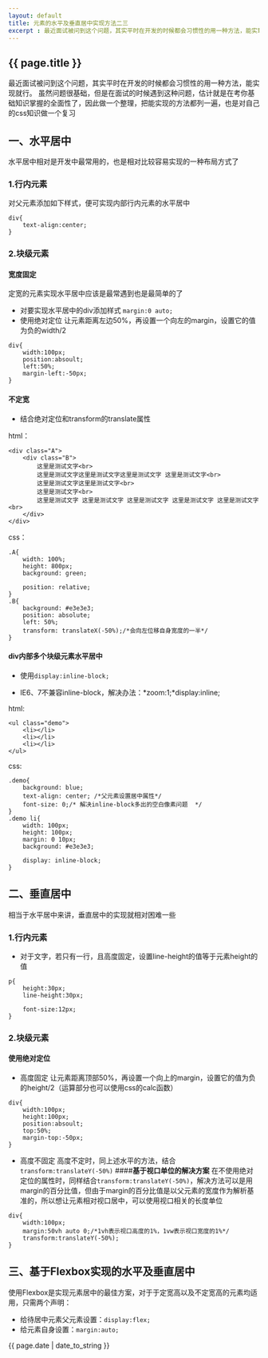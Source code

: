 ```yaml
---
layout: default
title: 元素的水平及垂直居中实现方法二三
excerpt : 最近面试被问到这个问题，其实平时在开发的时候都会习惯性的用一种方法，能实现就行。虽然问题很基础，但是在面试的时候遇到这种问题，估计就是在考你基础知识掌握的全面性了，因此做一个整理，把能实现的方法都列一遍，也是对自己的css知识做一个复习
---
```


<h2>{{ page.title }}</h2>

最近面试被问到这个问题，其实平时在开发的时候都会习惯性的用一种方法，能实现就行。
虽然问题很基础，但是在面试的时候遇到这种问题，估计就是在考你基础知识掌握的全面性了，因此做一个整理，把能实现的方法都列一遍，也是对自己的css知识做一个复习
## 一、水平居中
水平居中相对是开发中最常用的，也是相对比较容易实现的一种布局方式了
### 1.行内元素
对父元素添加如下样式，便可实现内部行内元素的水平居中
```
div{
    text-align:center;
}
```
### 2.块级元素
#### **宽度固定**
 定宽的元素实现水平居中应该是最常遇到也是最简单的了
 
 + 对要实现水平居中的div添加样式 `margin:0 auto;`
 + 使用绝对定位
让元素距离左边50%，再设置一个向左的margin，设置它的值为负的width/2
```
div{
	width:100px;
	position:absoult;
	left:50%;
	margin-left:-50px;
}
```

#### **不定宽**
 + 结合绝对定位和transform的translate属性

html：
```
<div class="A">
	<div class="B">
		这里是测试文字<br>
		这里是测试文字这里是测试文字这里是测试文字 这里是测试文字<br>
		这里是测试文字这里是测试文字<br>
		这里是测试文字<br>
		这里是测试文字 这里是测试文字 这里是测试文字 这里是测试文字 这里是测试文字<br>
	</div>
</div>
```
css：
```
.A{
	width: 100%;
	height: 800px;
	background: green;

	position: relative;
}
.B{
	background: #e3e3e3;
	position: absolute;
	left: 50%;
	transform: translateX(-50%);/*会向左位移自身宽度的一半*/
}
```
#### **div内部多个块级元素水平居中**
 + 使用`display:inline-block;`
* IE6、7不兼容inline-block，解决办法：*zoom:1;*display:inline;

html:
```
<ul class="demo">
	<li></li>
	<li></li>
	<li></li>
</ul>
```
css:
```
.demo{
	background: blue;
	text-align: center; /*父元素设置居中属性*/
	font-size: 0;/* 解决inline-block多出的空白像素问题  */
}
.demo li{
	width: 100px;
	height: 100px;
	margin: 0 10px;
	background: #e3e3e3;

	display: inline-block;
}
```


## 二、垂直居中
相当于水平居中来讲，垂直居中的实现就相对困难一些
### 1.行内元素
 + 对于文字，若只有一行，且高度固定，设置line-height的值等于元素height的值
```
p{
	height:30px;
	line-height:30px;
	
	font-size:12px;
}
```
### 2.块级元素
#### **使用绝对定位**
+ 高度固定
让元素距离顶部50%，再设置一个向上的margin，设置它的值为负的height/2（运算部分也可以使用css的calc函数）
```
div{
	width:100px;
	height:100px;
	position:absoult;
	top:50%;
	margin-top:-50px;
}
```
+ 高度不固定
高度不定时，同上述水平的方法，结合`transform:translateY(-50%)`
####**基于视口单位的解决方案**
在不使用绝对定位的属性时，同样结合`transform:translateY(-50%)`，解决方法可以是用margin的百分比值，但由于margin的百分比值是以父元素的宽度作为解析基准的，所以想让元素相对视口居中，可以使用视口相关的长度单位
```
div{
	width:100px;
	margin:50vh auto 0;/*1vh表示视口高度的1%，1vw表示视口宽度的1%*/
	transform:translateY(-50%);
}
```
## 三、基于Flexbox实现的水平及垂直居中
使用Flexbox是实现元素居中的最佳方案，对于于定宽高以及不定宽高的元素均适用，只需两个声明：
+ 给待居中元素父元素设置：`display:flex;`
+ 给元素自身设置：`margin:auto;`

<p>{{ page.date | date_to_string }}</p>
